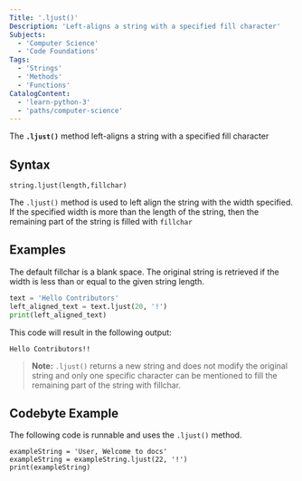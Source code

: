 ```yaml
---
Title: '.ljust()'
Description: 'Left-aligns a string with a specified fill character'
Subjects:
  - 'Computer Science'
  - 'Code Foundations'
Tags:
  - 'Strings'
  - 'Methods'
  - 'Functions'
CatalogContent:
  - 'learn-python-3'
  - 'paths/computer-science'
---
```


The **`.ljust()`** method left-aligns a string with a specified fill character

## Syntax

```pseudo
string.ljust(length,fillchar)
```

The `.ljust()` method is used to left align the string with the width specified. If the specified width is more than the length of the string, then the remaining part of the string is filled with `fillchar`

## Examples

The default fillchar is a blank space. The original string is retrieved if the width is less than or equal to the given string length.

```python
text = 'Hello Contributors'
left_aligned_text = text.ljust(20, '!')
print(left_aligned_text)

```

This code will result in the following output:

```shell
Hello Contributors!!

```

> **Note:** `.ljust()` returns a new string and does not modify the original string and only one specific character can be mentioned to fill the remaining part of the string with fillchar.

## Codebyte Example

The following code is runnable and uses the `.ljust()` method.

```codebyte/python
exampleString = 'User, Welcome to docs'
exampleString = exampleString.ljust(22, '!')
print(exampleString)

```

